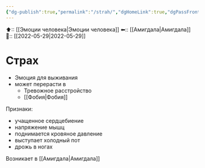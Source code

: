 ```yaml
---
{"dg-publish":true,"permalink":"/strah/","dgHomeLink":true,"dgPassFrontmatter":false}
---
```



⬆:: [[Эмоции человека|Эмоции человека]]
⬅:: [[Амигдала|Амигдала]]
📅:: [[2022-05-29|2022-05-29]]

# Страх
- Эмоция для выживания
- может перерасти в
	- Тревожное расстройство
	- [[Фобия|Фобия]]

Признаки:
- учащенное сердцебиение
- напряжение мышц
- поднимается кровяное давление
- выступает холодный пот
- дрожь в ногах

Возникает в [[Амигдала|Амигдала]]